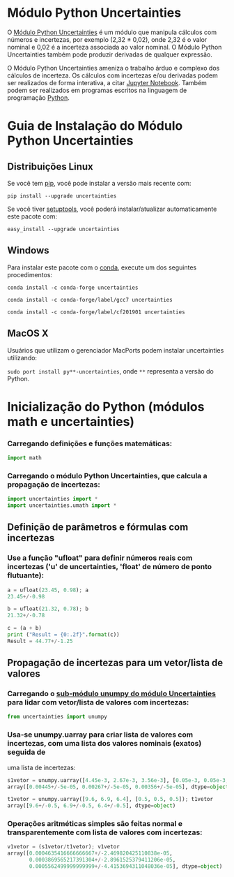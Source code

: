 # Módulo Python Uncertainties

O [Módulo Python Uncertainties](https://pythonhosted.org/uncertainties/) é um módulo que manipula cálculos com números e 
incertezas, por exemplo (2,32 ± 0,02), onde 2,32 é o valor nominal e 0,02 é a incerteza associada ao valor nominal. O Módulo 
Python Uncertainties também pode produzir derivadas de qualquer expressão.

O Módulo Python Uncertainties ameniza o trabalho árduo e complexo dos cálculos de incerteza. Os cálculos com incertezas e/ou 
derivadas podem ser realizados de forma interativa, a citar [Jupyter Notebook](https://jupyter.org/). Também podem ser 
realizados em programas escritos na linguagem de programação [Python](https://www.python.org/).

# Guia de Instalação do Módulo Python Uncertainties

## Distribuições Linux

Se você tem [pip](https://pypi.org/project/pip/), você pode instalar a versão mais recente com:

```pip install --upgrade uncertainties```

Se você tiver [setuptools](https://pypi.org/project/setuptools/), você poderá instalar/atualizar automaticamente este pacote 
com:

```easy_install --upgrade uncertainties```

## Windows

Para instalar este pacote com o [conda](https://pypi.org/project/pip/), execute um dos seguintes procedimentos:

```conda install -c conda-forge uncertainties``` 

```conda install -c conda-forge/label/gcc7 uncertainties``` 

```conda install -c conda-forge/label/cf201901 uncertainties```

## MacOS X

 Usuários que utilizam o gerenciador MacPorts podem instalar uncertainties utilizando:
 
 ```sudo port install py**-uncertainties```, onde ```**``` representa a versão do Python. 
 
# Inicialização do Python (módulos math e uncertainties)
 
### Carregando definições e funções matemáticas:

 ```python
 import math
```

### Carregando o módulo Python Uncertainties, que calcula a propagação de incertezas:

```python
import uncertainties import *
import uncertainties.umath import *
```
 
## Definição de parâmetros e fórmulas com incertezas

### Use a função "ufloat" para definir números reais com incertezas ('u' de uncertainties, 'float' de número de ponto flutuante):


```python
a = ufloat(23.45, 0.98); a
23.45+/-0.98
```
 
 ```python
 b = ufloat(21.32, 0.78); b
 21.32+/-0.78
```

```python
c = (a + b)
print ("Result = {0:.2f}".format(c))
Result = 44.77+/-1.25
```

## Propagação de incertezas para um vetor/lista de valores

### Carregando o [sub-módulo unumpy do módulo Uncertainties](https://pythonhosted.org/uncertainties/numpy_guide.html) para lidar com vetor/lista de valores com incertezas:

```python
from uncertainties import unumpy
```

### Usa-se unumpy.uarray para criar lista de valores com incertezas, com uma lista dos valores nominais (exatos) seguida de 
uma lista de incertezas:

```python
s1vetor = unumpy.uarray([4.45e-3, 2.67e-3, 3.56e-3], [0.05e-3, 0.05e-3, 0.05e-3]); s1vetor
array([0.00445+/-5e-05, 0.00267+/-5e-05, 0.00356+/-5e-05], dtype=object)
```

```python
t1vetor = unumpy.uarray([9.6, 6.9, 6.4], [0.5, 0.5, 0.5]); t1vetor
array([9.6+/-0.5, 6.9+/-0.5, 6.4+/-0.5], dtype=object)
```

### Operações aritméticas simples são feitas normal e transparentemente com lista de valores com incertezas:

```python
v1vetor = (s1vetor/t1vetor); v1vetor
array([0.0004635416666666667+/-2.469820425110838e-05,
       0.0003869565217391304+/-2.8961525379411206e-05,
       0.0005562499999999999+/-4.4153694311048036e-05], dtype=object)
```
